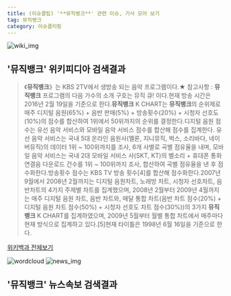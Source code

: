 ```yaml
---
title: (이슈클립) '**뮤직뱅크**' 관련 이슈, 기사 모아 보기
tag: 뮤직뱅크
category: 이슈클리핑
---
```

![wiki_img](https://user-images.githubusercontent.com/42597476/44503234-41136a80-a6d0-11e8-9071-6fc6418eafe4.png)
## **'**뮤직뱅크**'** 위키피디아 검색결과
>《**뮤직뱅크**》는 KBS 2TV에서 생방송 되는 음악 프로그램이다.★ 참고사항 : **뮤직뱅크** 프로그램의 다음 가수의 소개 구호는 뮤직 큐! 이다.현재 방송 시간은 2016년 2월 19일을 기준으로 한다.**뮤직뱅크** K CHART는 **뮤직뱅크**의 순위제로 매주 디지털 음원(65%) + 음반 판매(5%) + 방송횟수(20%) + 시청자 선호도(10%)의 점수를 합산하여 1위에서 50위까지의 순위를 결정한다.디지털 음원 점수는 유선 음악 서비스와 모바일 음악 서비스 점수를 합산해 점수를 집계한다. 유선 음악 서비스는 국내 5대 온라인 음원사(멜론, 지니뮤직, 벅스, 소리바다, 네이버뮤직)의 데이터 1위 ~ 100위까지를 조사, 6개 사별로 곡별 점유율을 내며, 모바일 음악 서비스는 국내 2대 모바일 서비스 사(SKT, KT)의 벨소리 + 휴대폰 통화 연결음 다운로드 건수를 1위 ~ 100위까지 조사, 합산하여 곡별 점유율을 낸 후 점수화한다.방송횟수 점수는 KBS TV 방송 횟수[4]를 합산해 점수화한다.2007년 9월에서 2008년 2월까지는 디지털 음원차트, 노래방 차트, 시청자 선호차트, 음반차트의 4가지 주제별 차트를 집계했으며, 2008년 2월부터 2009년 4월까지는 매주 디지털 음원 차트, 음반 차트와, 매달 통합 차트(음반 차트 점수(20%) + 디지털 음원 차트 점수(50%) + 시청자 선호도 차트 점수(30%))의 3가지 **뮤직뱅크** K CHART를 집계하였으며, 2009년 5월부터 월별 통합 차트에서 매주마다 현재 방식으로 집계하고 있다.[5]현재 타이틀은 1998년 6월 16일을 기준으로 한다.

<a href="https://ko.wikipedia.org/wiki/뮤직뱅크" target="_blank">위키백과 전체보기</a>

![wordcloud](https://s3.ap-northeast-2.amazonaws.com/lyrics101-wordcloud/2018-09-14-1536919624.png)
![news_img](https://user-images.githubusercontent.com/42597476/44507050-1206f400-a6e4-11e8-8d98-7ffbfebb353f.png)
## **'**뮤직뱅크**'** 뉴스속보 검색결과

